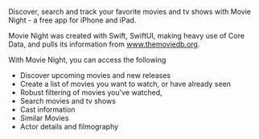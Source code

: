 Discover, search and track your favorite movies and tv shows with Movie Night - a free app for iPhone and iPad.

Movie Night was created with Swift, SwiftUI, making heavy use of Core Data, and pulls its information from www.themoviedb.org.

With Movie Night, you can access the following 


- Discover upcoming movies and new releases
- Create a list of movies you want to watch, or have already seen
- Robust filtering of movies you've watched,
- Search movies and tv shows
- Cast information
- Similar Movies
- Actor details and filmography
